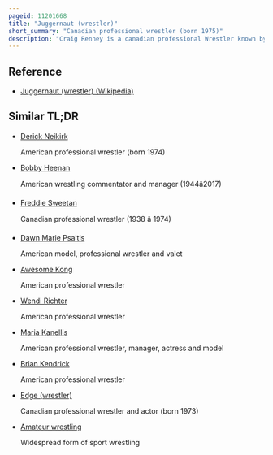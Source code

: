 ```yaml
---
pageid: 11201668
title: "Juggernaut (wrestler)"
short_summary: "Canadian professional wrestler (born 1975)"
description: "Craig Renney is a canadian professional Wrestler known by his Ring Name Juggernaut. He has competed for several north american independent Promotions and has participated in several Wrestling Tours in Asia. In 2000 he also had a brief Stint in World Championship Wrestling."
---
```


## Reference

- [Juggernaut (wrestler) (Wikipedia)](https://en.wikipedia.org/?curid=11201668)

## Similar TL;DR

- [Derick Neikirk](/tldr/en/derick-neikirk)

  American professional wrestler (born 1974)

- [Bobby Heenan](/tldr/en/bobby-heenan)

  American wrestling commentator and manager (1944â2017)

- [Freddie Sweetan](/tldr/en/freddie-sweetan)

  Canadian professional wrestler (1938 â 1974)

- [Dawn Marie Psaltis](/tldr/en/dawn-marie-psaltis)

  American model, professional wrestler and valet

- [Awesome Kong](/tldr/en/awesome-kong)

  American professional wrestler

- [Wendi Richter](/tldr/en/wendi-richter)

  American professional wrestler

- [Maria Kanellis](/tldr/en/maria-kanellis)

  American professional wrestler, manager, actress and model

- [Brian Kendrick](/tldr/en/brian-kendrick)

  American professional wrestler

- [Edge (wrestler)](/tldr/en/edge-wrestler)

  Canadian professional wrestler and actor (born 1973)

- [Amateur wrestling](/tldr/en/amateur-wrestling)

  Widespread form of sport wrestling
